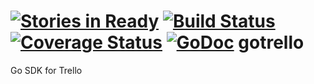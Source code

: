[![Stories in Ready](https://badge.waffle.io/aggieben/trello.png?label=ready&title=Ready)](https://waffle.io/aggieben/trello)
[![Build Status](https://travis-ci.org/aggieben/trello.png?branch=master)](https://travis-ci.org/aggieben/trello)
[![Coverage Status](https://coveralls.io/repos/aggieben/trello/badge.png?branch=master)](https://coveralls.io/r/aggieben/trello?branch=master)
[![GoDoc](https://godoc.org/github.com/aggieben/trello?status.png)](https://godoc.org/github.com/aggieben/trello)
gotrello
========

Go SDK for Trello
